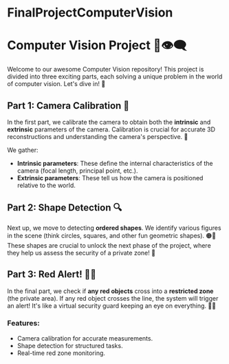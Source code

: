 # FinalProjectComputerVision
# Computer Vision Project 🚀👁️‍🗨️

Welcome to our awesome Computer Vision repository! This project is divided into three exciting parts, each solving a unique problem in the world of computer vision. Let's dive in! 🌟

## Part 1: Camera Calibration 📸

In the first part, we calibrate the camera to obtain both the **intrinsic** and **extrinsic** parameters of the camera. Calibration is crucial for accurate 3D reconstructions and understanding the camera's perspective. 🧐

We gather:
- **Intrinsic parameters**: These define the internal characteristics of the camera (focal length, principal point, etc.).
- **Extrinsic parameters**: These tell us how the camera is positioned relative to the world.

## Part 2: Shape Detection 🔍

Next up, we move to detecting **ordered shapes**. We identify various figures in the scene (think circles, squares, and other fun geometric shapes). 🟠🔶 These shapes are crucial to unlock the next phase of the project, where they help us assess the security of a private zone! 🎯

## Part 3: Red Alert! 🚨🔴

In the final part, we check if **any red objects** cross into a **restricted zone** (the private area). If any red object crosses the line, the system will trigger an alert! It's like a virtual security guard keeping an eye on everything. 🛑💡

### Features:
- Camera calibration for accurate measurements.
- Shape detection for structured tasks.
- Real-time red zone monitoring.


